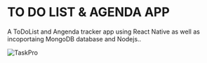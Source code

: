 # TO DO LIST & AGENDA APP 

A ToDoList and Angenda tracker app using React Native as well as incoportaing MongoDB database and Nodejs..


![TaskPro](https://i.imghippo.com/files/m5Z5J1721778333.jpg)
 
